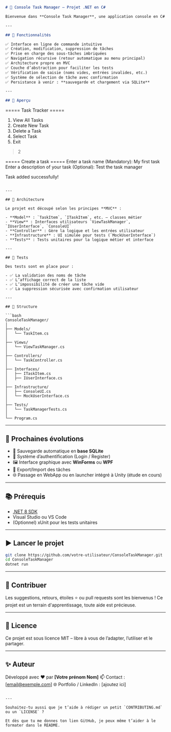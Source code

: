 
```markdown
# 🧠 Console Task Manager – Projet .NET en C#

Bienvenue dans **Console Task Manager**, une application console en C# développée avec .NET, permettant la gestion complète de vos tâches personnelles (et sous-tâches) dans un environnement simple, structuré et modulaire.

---

## 🚀 Fonctionnalités

✅ Interface en ligne de commande intuitive  
✅ Création, modification, suppression de tâches  
✅ Prise en charge des sous-tâches imbriquées  
✅ Navigation récursive (retour automatique au menu principal)  
✅ Architecture propre en MVC  
✅ Couche d’abstraction pour faciliter les tests  
✅ Vérification de saisie (noms vides, entrées invalides, etc.)  
✅ Système de sélection de tâche avec confirmation  
✅ Persistance à venir : **sauvegarde et chargement via SQLite**

---

## 📸 Aperçu

```

\===== Task Tracker =====

1. View All Tasks
2. Create New Task
3. Delete a Task
4. Select Task
5. Exit

> 2

\===== Create a task =====
Enter a task name (Mandatory): My first task
Enter a description of your task (Optional): Test the task manager

Task added successfully!

````

---

## 🧱 Architecture

Le projet est découpé selon les principes **MVC** :

- **Model** : `TaskItem`, `ITaskItem`, etc. – classes métier
- **View** : Interfaces utilisateurs `ViewTaskManager`, `IUserInterface`, `ConsoleUI`
- **Controller** : Gère la logique et les entrées utilisateur
- **Infrastructure** : UI simulée pour tests (`MockUserInterface`)
- **Tests** : Tests unitaires pour la logique métier et interface

---

## 🧪 Tests

Des tests sont en place pour :

- ✅ La validation des noms de tâche
- ✅ L’affichage correct de la liste
- ✅ L’impossibilité de créer une tâche vide
- ✅ La suppression sécurisée avec confirmation utilisateur

---

## 📂 Structure

```bash
ConsoleTaskManager/
│
├── Models/
│   └── TaskItem.cs
│
├── Views/
│   └── ViewTaskManager.cs
│
├── Controllers/
│   └── TaskController.cs
│
├── Interfaces/
│   ├── ITaskItem.cs
│   ├── IUserInterface.cs
│
├── Infrastructure/
│   ├── ConsoleUI.cs
│   └── MockUserInterface.cs
│
├── Tests/
│   └── TaskManagerTests.cs
│
└── Program.cs
````

---

## 🔧 Prochaines évolutions

* 💾 Sauvegarde automatique en **base SQLite**
* 👤 Système d’authentification (Login / Register)
* 🖼️ Interface graphique avec **WinForms** ou **WPF**
* 📂 Export/Import des tâches
* 🌐 Passage en WebApp ou en launcher intégré à Unity (étude en cours)

---

## 📚 Prérequis

* [.NET 8 SDK](https://dotnet.microsoft.com/download)
* Visual Studio ou VS Code
* (Optionnel) xUnit pour les tests unitaires

---

## ▶️ Lancer le projet

```bash
git clone https://github.com/votre-utilisateur/ConsoleTaskManager.git
cd ConsoleTaskManager
dotnet run
```

---

## 🤝 Contribuer

Les suggestions, retours, étoiles ⭐ ou pull requests sont les bienvenus ! Ce projet est un terrain d'apprentissage, toute aide est précieuse.

---

## 📜 Licence

Ce projet est sous licence MIT – libre à vous de l’adapter, l’utiliser et le partager.

---

## ✨ Auteur

Développé avec ❤️ par **\[Votre prénom Nom]**
📫 Contact : \[[email@exemple.com](mailto:email@exemple.com)]
🌐 Portfolio / LinkedIn : \[ajoutez ici]

```

---

Souhaitez-tu aussi que je t’aide à rédiger un petit `CONTRIBUTING.md` ou un `LICENSE` ?

Et dès que tu me donnes ton lien GitHub, je peux même t’aider à le formater dans le README.
```
